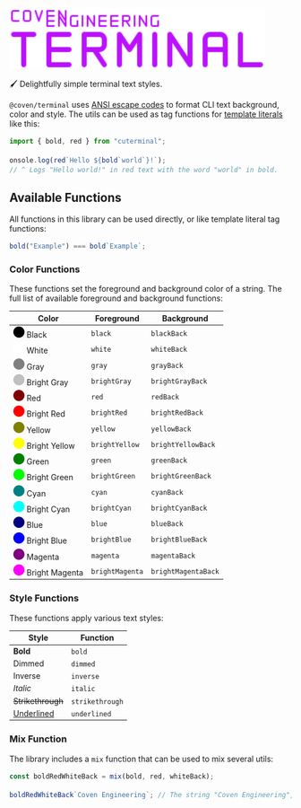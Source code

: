 <img alt="Coven Engineering Terminal logo" src="https://raw.githubusercontent.com/covenengineering/libraries/main/@coven/terminal/logo.svg" height="108" />

🖌️ Delightfully simple terminal text styles.

`@coven/terminal` uses [ANSI escape codes][ansi-escape-code] to format CLI text
background, color and style. The utils can be used as tag functions for
[template literals][template-literals] like this:

```typescript
import { bold, red } from "cuterminal";

onsole.log(red`Hello ${bold`world`}!`);
// ^ Logs "Hello world!" in red text with the word "world" in bold.
```

## Available Functions

All functions in this library can be used directly, or like template literal tag
functions:

```typescript
bold("Example") === bold`Example`;
```

### Color Functions

These functions set the foreground and background color of a string. The full
list of available foreground and background functions:

| Color                                                                                                                                        | Foreground      | Background          |
| -------------------------------------------------------------------------------------------------------------------------------------------- | --------------- | ------------------- |
| ![Black](https://raw.githubusercontent.com/covenengineering/libraries/main/@coven/terminal/colors/black.svg) Black                           | `black`         | `blackBack`         |
| ![White](https://raw.githubusercontent.com/covenengineering/libraries/main/@coven/terminal/colors/white.svg) White                           | `white`         | `whiteBack`         |
| ![Gray](https://raw.githubusercontent.com/covenengineering/libraries/main/@coven/terminal/colors/gray.svg) Gray                              | `gray`          | `grayBack`          |
| ![Bright gray](https://raw.githubusercontent.com/covenengineering/libraries/main/@coven/terminal/colors/brightGray.svg) Bright Gray          | `brightGray`    | `brightGrayBack`    |
| ![Red](https://raw.githubusercontent.com/covenengineering/libraries/main/@coven/terminal/colors/red.svg) Red                                 | `red`           | `redBack`           |
| ![Bright red](https://raw.githubusercontent.com/covenengineering/libraries/main/@coven/terminal/colors/brightRed.svg) Bright Red             | `brightRed`     | `brightRedBack`     |
| ![Yellow](https://raw.githubusercontent.com/covenengineering/libraries/main/@coven/terminal/colors/yellow.svg) Yellow                        | `yellow`        | `yellowBack`        |
| ![Bright yellow](https://raw.githubusercontent.com/covenengineering/libraries/main/@coven/terminal/colors/brightYellow.svg) Bright Yellow    | `brightYellow`  | `brightYellowBack`  |
| ![Green](https://raw.githubusercontent.com/covenengineering/libraries/main/@coven/terminal/colors/green.svg) Green                           | `green`         | `greenBack`         |
| ![Bright green](https://raw.githubusercontent.com/covenengineering/libraries/main/@coven/terminal/colors/brightGreen.svg) Bright Green       | `brightGreen`   | `brightGreenBack`   |
| ![Cyan](https://raw.githubusercontent.com/covenengineering/libraries/main/@coven/terminal/colors/cyan.svg) Cyan                              | `cyan`          | `cyanBack`          |
| ![Bright cyan](https://raw.githubusercontent.com/covenengineering/libraries/main/@coven/terminal/colors/brightCyan.svg) Bright Cyan          | `brightCyan`    | `brightCyanBack`    |
| ![Blue](https://raw.githubusercontent.com/covenengineering/libraries/main/@coven/terminal/colors/blue.svg) Blue                              | `blue`          | `blueBack`          |
| ![Bright blue](https://raw.githubusercontent.com/covenengineering/libraries/main/@coven/terminal/colors/brightBlue.svg) Bright Blue          | `brightBlue`    | `brightBlueBack`    |
| ![Magenta](https://raw.githubusercontent.com/covenengineering/libraries/main/@coven/terminal/colors/magenta.svg) Magenta                     | `magenta`       | `magentaBack`       |
| ![Bright magenta](https://raw.githubusercontent.com/covenengineering/libraries/main/@coven/terminal/colors/brightMagenta.svg) Bright Magenta | `brightMagenta` | `brightMagentaBack` |

### Style Functions

These functions apply various text styles:

| Style                 | Function        |
| --------------------- | --------------- |
| **Bold**              | `bold`          |
| Dimmed                | `dimmed`        |
| Inverse               | `inverse`       |
| _Italic_              | `italic`        |
| ~~Strikethrough~~     | `strikethrough` |
| <ins>Underlined</ins> | `underlined`    |

### Mix Function

The library includes a `mix` function that can be used to mix several utils:

```typescript
const boldRedWhiteBack = mix(bold, red, whiteBack);

boldRedWhiteBack`Coven Engineering`; // The string "Coven Engineering", with bold style, red color and white background
```

<!-- Reference -->

[ansi-escape-code]: https://en.wikipedia.org/wiki/ANSI_escape_code
[template-literals]: https:/mdn.io/Template_literals
